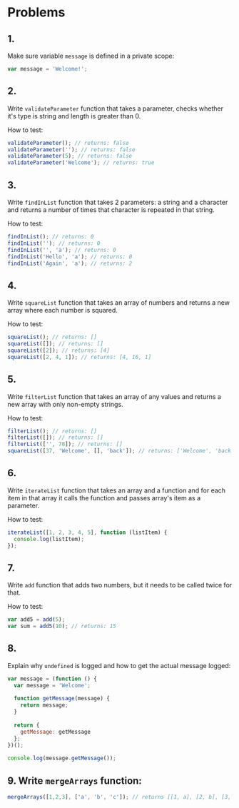 # Problems

## 1.

Make sure variable `message` is defined in a private scope:

```js
var message = 'Welcome!';
```

## 2.

Write `validateParameter` function that takes a parameter, checks whether it's type is string and length is greater than 0.

How to test:
```js
validateParameter(); // returns: false
validateParameter(''); // returns: false
validateParameter(5); // returns: false
validateParameter('Welcome'); // returns: true
```

## 3.

Write `findInList` function that takes 2 parameters: a string and a character and returns a number of times that character is repeated in that string.

How to test:
```js
findInList(); // returns: 0
findInList(''); // returns: 0
findInList('', 'a'); // returns: 0
findInList('Hello', 'a'); // returns: 0
findInList('Again', 'a'); // returns: 2
```

## 4.

Write `squareList` function that takes an array of numbers and returns a new array where each number is squared.

How to test:
```js
squareList(); // returns: []
squareList([]); // returns: []
squareList([2]); // returns: [4]
squareList([2, 4, 1]); // returns: [4, 16, 1]
```

## 5.

Write `filterList` function that takes an array of any values and returns a new array with only non-empty strings.

How to test:
```js
filterList(); // returns: []
filterList([]); // returns: []
filterList(['', 78]); // returns: []
squareList([37, 'Welcome', [], 'back']); // returns: ['Welcome', 'back']
```

## 6.

Write `iterateList` function that takes an array and a function and for each item in that array it calls the function and passes array's item as a parameter.

How to test:
```js
iterateList([1, 2, 3, 4, 5], function (listItem) {
  console.log(listItem);
});
```

## 7.

Write `add` function that adds two numbers, but it needs to be called twice for that.

How to test:
```js
var add5 = add(5);
var sum = add5(10); // returns: 15
```

## 8.

Explain why `undefined` is logged and how to get the actual message logged:

```js
var message = (function () {
  var message = 'Welcome';
  
  function getMessage(message) {
    return message;
  }
  
  return {
    getMessage: getMessage
  };
})();
  
console.log(message.getMessage());
```

## 9. Write `mergeArrays` function:

```js
mergeArrays([1,2,3], ['a', 'b', 'c']); // returns [[1, a], [2, b], [3, c]];
```